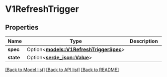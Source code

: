 # V1RefreshTrigger

## Properties

Name | Type | Description | Notes
------------ | ------------- | ------------- | -------------
**spec** | Option<[**models::V1RefreshTriggerSpec**](v1RefreshTriggerSpec.md)> |  | [optional]
**state** | Option<[**serde_json::Value**](.md)> |  | [optional]

[[Back to Model list]](../README.md#documentation-for-models) [[Back to API list]](../README.md#documentation-for-api-endpoints) [[Back to README]](../README.md)


